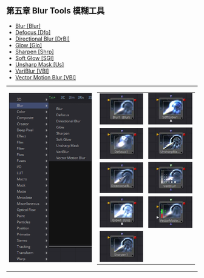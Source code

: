 ## 第五章 Blur Tools 模糊工具

- [Blur [Blur]](./Blur%20[Blur].md) 
- [Defocus [Dfo]](./Defocus%20[Dfo].md) 
- [Directional Blur [DrBl]](./Directional%20Blur%20[DrBl].md) 
- [Glow [Glo]](./Glow%20[Glo].md) 
- [Sharpen [Shrp]](./Sharpen%20[Shrp].md) 
- [Soft Glow [SGl]](./Soft%20Glow%20[SGl].md) 
- [Unsharp Mask [Us]](./Unsharp%20Mask%20[Us].md) 
- [VariBlur [VBl]](./VariBlur%20[VBl].md) 
- [Vector Motion Blur [VBl]](./Vector%Motion%20Blur%20[VBl].md) 

<table id="img">
  <tr>
    <td><img src="images/index_menu.png" alt="index_menu"></td>
    <td>
      <table id="img">
        <tr>
          <td><img src="images/index_Blur.jpg" alt="index_Blur"></td>
          <td><img src="images/index_SoftGlow.jpg" alt="index_SoftGlow"></td>
        </tr>
        <tr>
          <td><img src="images/index_Defocus.jpg" alt="index_Defocus"></td>
          <td><img src="images/index_UnsharpenMask.jpg" alt="index_UnsharpenMask"></td>
        </tr>
        <tr>
          <td><img src="images/index_DirectionalBlur.jpg" alt="index_DirectionalBlur"></td>
          <td><img src="images/index_VariBlur.jpg" alt="index_VariBlur"></td>
        </tr>
        <tr>
          <td><img src="images/index_Glow.jpg" alt="index_Glow"></td>
          <td><img src="images/index_VerctorMotionBlur.jpg" alt="index_VerctorMotionBlur"></td>
        </tr>
        <tr>
          <td><img src="images/index_Sharpen.jpg" alt="index_Sharpen"></td>
        </tr>
      </table>
    </td>
  </tr>
</table>